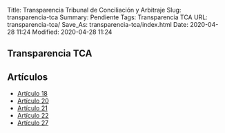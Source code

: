 Title: Transparencia Tribunal de Conciliación y Arbitraje
Slug: transparencia-tca
Summary: Pendiente
Tags: Transparencia TCA
URL: transparencia-tca/
Save_As: transparencia-tca/index.html
Date: 2020-04-28 11:24
Modified: 2020-04-28 11:24



## Transparencia TCA



## Artículos


* [Artículo 18](articulo-18/)
* [Artículo 20](articulo-20/)
* [Artículo 21](articulo-21/)
* [Artículo 22](articulo-22/)
* [Artículo 27](articulo-27/)



